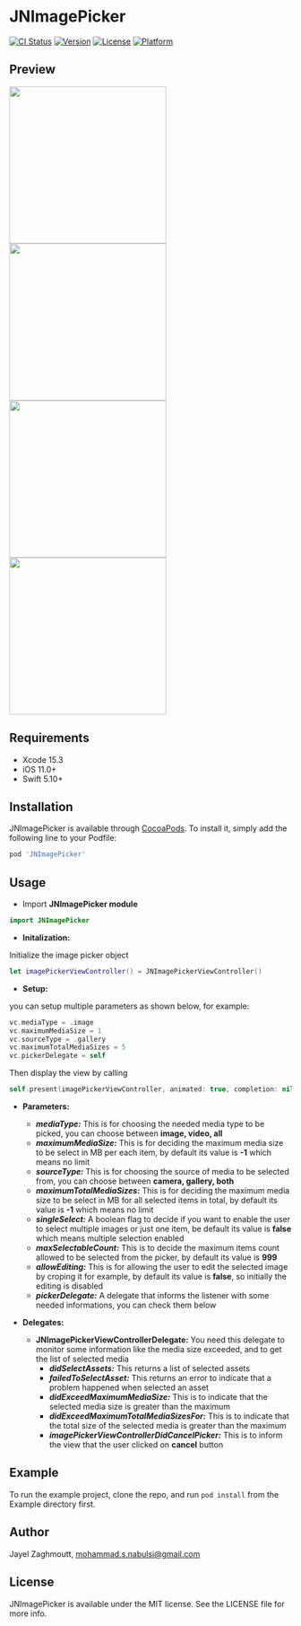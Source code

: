 # JNImagePicker

[![CI Status](https://img.shields.io/travis/mohammadnabulsi/JNImagePicker.svg?style=flat)](https://travis-ci.org/mohammadnabulsi/JNImagePicker)
[![Version](https://img.shields.io/cocoapods/v/JNImagePicker.svg?style=flat)](https://cocoapods.org/pods/JNImagePicker)
[![License](https://img.shields.io/cocoapods/l/JNImagePicker.svg?style=flat)](https://cocoapods.org/pods/JNImagePicker)
[![Platform](https://img.shields.io/cocoapods/p/JNImagePicker.svg?style=flat)](https://cocoapods.org/pods/JNImagePicker)

## Preview
<img src="https://github.com/JNDisrupter/JNImagePicker/blob/master/Images/recentContent.png" width="280"/> <img src="https://github.com/JNDisrupter/JNImagePicker/blob/master/Images/favoriteContent.png" width="280"/> <img src="https://github.com/JNDisrupter/JNImagePicker/blob/master/Images/albumsSwitcher.png" width="280"/> <img src="https://github.com/JNDisrupter/JNImagePicker/blob/master/Images/selections.png" width="280"/>


## Requirements

- Xcode 15.3
- iOS 11.0+
- Swift 5.10+

## Installation

JNImagePicker is available through [CocoaPods](https://cocoapods.org). To install
it, simply add the following line to your Podfile:

```ruby
pod 'JNImagePicker'
```
## Usage

- Import **JNImagePicker module**
```swift
import JNImagePicker
```
- **Initalization:**

Initialize the image picker object

```swift
let imagePickerViewController() = JNImagePickerViewController()
```

- **Setup:**

you can setup multiple parameters as shown below, for example:
```swift
vc.mediaType = .image
vc.maximumMediaSize = 1
vc.sourceType = .gallery
vc.maximumTotalMediaSizes = 5
vc.pickerDelegate = self
```

Then display the view by calling
```swift
self.present(imagePickerViewController, animated: true, completion: nil)
```

  - **Parameters:**
    - ***mediaType:***
  This is for choosing the needed media type to be picked, you can choose between **image, video, all**
    - ***maximumMediaSize:***
  This is for deciding the maximum media size to be select in MB per each item, by default its value is **-1** which means no limit
    - ***sourceType:***
  This is for choosing the source of media to be selected from, you can choose between **camera, gallery, both**
    - ***maximumTotalMediaSizes:***
  This is for deciding the maximum media size to be select in MB for all selected items in total, by default its value is **-1** which means no limit
    - ***singleSelect:***
  A boolean flag to decide if you want to enable the user to select multiple images or just one item, be default its value is **false** which means multiple selection enabled
    - ***maxSelectableCount:***
  This is to decide the maximum items count allowed to be selected from the picker, by default its value is **999**
    - ***allowEditing:***
    This is for allowing the user to edit the selected image by croping it for example, by default its value is **false**, so initially the editing is disabled
    - ***pickerDelegate:***
  A delegate that informs the listener with some needed informations, you can check them below

- **Delegates:**
  - **JNImagePickerViewControllerDelegate:**
  You need this delegate to monitor some information like the media size exceeded, and to get the list of selected media
    - ***didSelectAssets:***
    This returns a list of selected assets
    - ***failedToSelectAsset:***
    This returns an error to indicate that a problem happened when selected an asset
    - ***didExceedMaximumMediaSize:***
    This is to indicate that the selected media size is greater than the maximum
    - ***didExceedMaximumTotalMediaSizesFor:***
    This is to indicate that the total size of the selected media is greater than the maximum
    - ***imagePickerViewControllerDidCancelPicker:***
    This is to inform the view that the user clicked on **cancel** button
## Example

To run the example project, clone the repo, and run `pod install` from the Example directory first.

## Author

Jayel Zaghmoutt, mohammad.s.nabulsi@gmail.com

## License

JNImagePicker is available under the MIT license. See the LICENSE file for more info.
